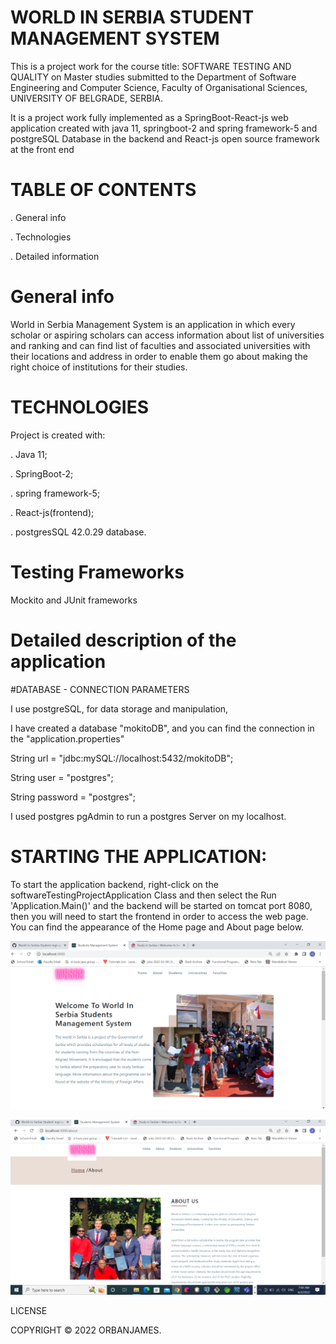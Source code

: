 # WORLD IN SERBIA STUDENT MANAGEMENT SYSTEM

This is a project work for the course title: SOFTWARE TESTING AND QUALITY on Master studies 
submitted to the Department of Software Engineering and Computer Science,
Faculty of Organisational Sciences, UNIVERSITY OF BELGRADE, SERBIA. 

It is a project work fully implemented as a SpringBoot-React-js web 
application created with java 11, springboot-2 and spring framework-5 and postgreSQL 
Database in the backend and React-js open source framework at the front end

# TABLE OF CONTENTS

. General info

. Technologies

. Detailed information


# General info

World in Serbia Management System is an application in which every scholar or aspiring 
scholars can access information about list of universities and ranking and can find list 
of faculties and associated universities with their locations and address in order to 
enable them go about making the right choice of institutions for their studies.


# TECHNOLOGIES

Project is created with:

. Java 11;

. SpringBoot-2; 

. spring framework-5;

. React-js(frontend); 

. postgresSQL 42.0.29 database.


# Testing Frameworks

Mockito and JUnit frameworks

# Detailed description of the application

#DATABASE - CONNECTION PARAMETERS

I use postgreSQL, for data storage and manipulation,

I have created a database "mokitoDB", and you can find the connection in the "application.properties"

String url = "jdbc:mySQL://localhost:5432/mokitoDB";

String user = "postgres";

String password = "postgres";

I used postgres pgAdmin to run a postgres Server on my localhost.

# STARTING THE APPLICATION:

To start the application backend, right-click on the softwareTestingProjectApplication 
Class and then select the Run 'Application.Main()' and the backend will be started on 
tomcat port 8080, then you will need to start the frontend in order to access the web page. 
You can find the appearance of the Home page and About page below. 

![](homepage.png)





![](about.png)








LICENSE

COPYRIGHT © 2022 ORBANJAMES.

